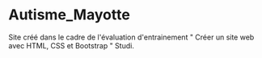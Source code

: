 ﻿# Autisme_Mayotte

Site créé dans le cadre de l'évaluation d'entrainement " Créer un site web avec HTML, CSS et Bootstrap " Studi.
